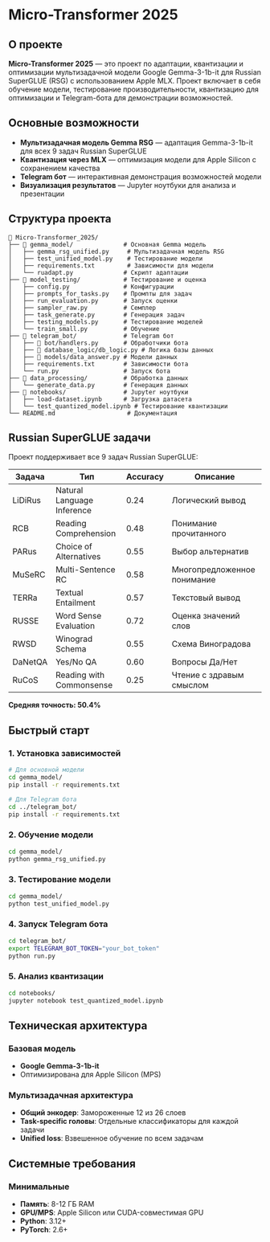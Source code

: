 # Micro-Transformer 2025

## О проекте

**Micro-Transformer 2025** — это проект по адаптации, квантизации и оптимизации мультизадачной модели Google Gemma-3-1b-it для Russian SuperGLUE (RSG) с использованием Apple MLX. Проект включает в себя обучение модели, тестирование производительности, квантизацию для оптимизации и Telegram-бота для демонстрации возможностей.

## Основные возможности

- **Мультизадачная модель Gemma RSG** — адаптация Gemma-3-1b-it для всех 9 задач Russian SuperGLUE
- **Квантизация через MLX** — оптимизация модели для Apple Silicon с сохранением качества
- **Telegram бот** — интерактивная демонстрация возможностей модели
- **Визуализация результатов** — Jupyter ноутбуки для анализа и презентации

## Структура проекта

```
📁 Micro-Transformer_2025/
├── 📁 gemma_model/              # Основная Gemma модель
│   ├── gemma_rsg_unified.py     # Мультизадачная модель RSG
│   ├── test_unified_model.py    # Тестирование модели
│   ├── requirements.txt         # Зависимости для модели
│   └── ruadapt.py              # Скрипт адаптации
├── 📁 model_testing/            # Тестирование и оценка
│   ├── config.py               # Конфигурации
│   ├── prompts_for_tasks.py    # Промпты для задач
│   ├── run_evaluation.py       # Запуск оценки
│   ├── sampler_raw.py          # Семплер
│   ├── task_generate.py        # Генерация задач
│   ├── testing_models.py       # Тестирование моделей
│   └── train_small.py          # Обучение
├── 📁 telegram_bot/             # Telegram бот
│   ├── 📁 bot/handlers.py       # Обработчики бота
│   ├── 📁 database_logic/db_logic.py # Логика базы данных
│   ├── 📁 models/data_answer.py # Модели данных
│   ├── requirements.txt        # Зависимости бота
│   └── run.py                  # Запуск бота
├── 📁 data_processing/          # Обработка данных
│   └── generate_data.py        # Генерация данных
├── 📁 notebooks/                # Jupyter ноутбуки
│   ├── load-dataset.ipynb      # Загрузка датасета
│   └── test_quantized_model.ipynb # Тестирование квантизации
└── README.md                    # Документация
```

## Russian SuperGLUE задачи

Проект поддерживает все 9 задач Russian SuperGLUE:

| Задача  | Тип                           | Accuracy | Описание                    |
|---------|-------------------------------|----------|-----------------------------|
| LiDiRus | Natural Language Inference    | 0.24     | Логический вывод           |
| RCB     | Reading Comprehension         | 0.48     | Понимание прочитанного     |
| PARus   | Choice of Alternatives       | 0.55     | Выбор альтернатив          |
| MuSeRC  | Multi-Sentence RC             | 0.58     | Многопредложенное понимание |
| TERRa   | Textual Entailment           | 0.57     | Текстовый вывод            |
| RUSSE   | Word Sense Evaluation        | 0.72     | Оценка значений слов       |
| RWSD    | Winograd Schema              | 0.55     | Схема Виноградова          |
| DaNetQA | Yes/No QA                    | 0.60     | Вопросы Да/Нет             |
| RuCoS   | Reading with Commonsense     | 0.25     | Чтение с здравым смыслом   |

**Средняя точность: 50.4%**

## Быстрый старт

### 1. Установка зависимостей

```bash
# Для основной модели
cd gemma_model/
pip install -r requirements.txt

# Для Telegram бота
cd ../telegram_bot/
pip install -r requirements.txt
```

### 2. Обучение модели

```bash
cd gemma_model/
python gemma_rsg_unified.py
```

### 3. Тестирование модели

```bash
cd gemma_model/
python test_unified_model.py
```

### 4. Запуск Telegram бота

```bash
cd telegram_bot/
export TELEGRAM_BOT_TOKEN="your_bot_token"
python run.py
```

### 5. Анализ квантизации

```bash
cd notebooks/
jupyter notebook test_quantized_model.ipynb
```

## Техническая архитектура

### Базовая модель
- **Google Gemma-3-1b-it** 
- Оптимизирована для Apple Silicon (MPS)

### Мультизадачная архитектура
- **Общий энкодер**: Замороженные 12 из 26 слоев
- **Task-specific головы**: Отдельные классификаторы для каждой задачи
- **Unified loss**: Взвешенное обучение по всем задачам

## Системные требования

### Минимальные
- **Память**: 8-12 ГБ RAM
- **GPU/MPS**: Apple Silicon или CUDA-совместимая GPU
- **Python**: 3.12+
- **PyTorch**: 2.6+

